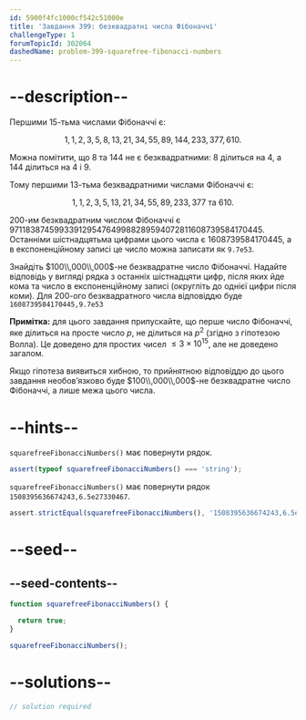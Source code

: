 ```yaml
---
id: 5900f4fc1000cf542c51000e
title: 'Завдання 399: безквадратні числа Фібоначчі'
challengeType: 1
forumTopicId: 302064
dashedName: problem-399-squarefree-fibonacci-numbers
---
```


# --description--

Першими 15-тьма числами Фібоначчі є:

$$1,1,2,3,5,8,13,21,34,55,89,144,233,377,610.$$

Можна помітити, що 8 та 144 не є безквадратними: 8 ділиться на 4, а 144 ділиться на 4 і 9.

Тому першими 13-тьма безквадратними числами Фібоначчі є:

$$1,1,2,3,5,13,21,34,55,89,233,377 \text{ та } 610.$$

$200$-им безквадратним числом Фібоначчі є 971183874599339129547649988289594072811608739584170445. Останніми шістнадцятьма цифрами цього числа є 1608739584170445, а в експоненційному записі це число можна записати як `9.7e53`.

Знайдіть $100\\,000\\,000$-не безквадратне число Фібоначчі. Надайте відповідь у вигляді рядка з останніх шістнадцяти цифр, після яких йде кома та число в експоненційному записі (округліть до однієї цифри після коми). Для $200$-ого безквадратного числа відповіддю буде `1608739584170445,9.7e53`

**Примітка:** для цього завдання припускайте, що перше число Фібоначчі, яке ділиться на просте число $p$, не ділиться на $p^2$ (згідно з гіпотезою Волла). Це доведено для простих чисел $≤ 3 \times {10}^{15}$, але не доведено загалом.

Якщо гіпотеза виявиться хибною, то прийнятною відповіддю до цього завдання необов’язково буде $100\\,000\\,000$-не безквадратне число Фібоначчі, а лише межа цього числа.

# --hints--

`squarefreeFibonacciNumbers()` має повернути рядок.

```js
assert(typeof squarefreeFibonacciNumbers() === 'string');
```

`squarefreeFibonacciNumbers()` має повернути рядок `1508395636674243,6.5e27330467`.

```js
assert.strictEqual(squarefreeFibonacciNumbers(), '1508395636674243,6.5e27330467');
```

# --seed--

## --seed-contents--

```js
function squarefreeFibonacciNumbers() {

  return true;
}

squarefreeFibonacciNumbers();
```

# --solutions--

```js
// solution required
```
